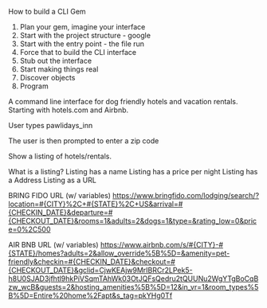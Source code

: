 How to build a CLI Gem

1. Plan your gem, imagine your interface
2. Start with the project structure - google
3. Start with the entry point - the file run
4. Force that to build the CLI interface
5. Stub out the interface
6. Start making things real
7. Discover objects
8. Program

A command line interface for dog friendly hotels and vacation rentals. Starting with hotels.com and Airbnb.

User types pawlidays_inn

The user is then prompted to enter a zip code

Show a listing of hotels/rentals.

What is a listing?
Listing has a name
Listing has a price per night
Listing has a Address
Listing as a URL

BRING FIDO URL (w/ variables) https://www.bringfido.com/lodging/search/?location=#{CITY}%2C+#{STATE}%2C+US&arrival=#{CHECKIN_DATE}&departure=#{CHECKOUT_DATE}&rooms=1&adults=2&dogs=1&type=&rating_low=0&price=0%2C500

AIR BNB URL (w/ variables) https://www.airbnb.com/s/#{CITY}-#{STATE}/homes?adults=2&allow_override%5B%5D=&amenity=pet-friendly&checkin=#{CHECKIN_DATE}&checkout=#{CHECKOUT_DATE}&gclid=CjwKEAjw9MrIBRCr2LPek5-h8U0SJAD3jfhtl9hkPiVSqmTAhWk03OtJQFsQedru2tQUUNu2WgYTgBoCqBzw_wcB&guests=2&hosting_amenities%5B%5D=12&in_vr=1&room_types%5B%5D=Entire%20home%2Fapt&s_tag=pkYHg0Tf
